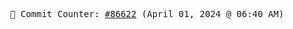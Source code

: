 <p align="center">
    <samp>
        📮 Commit Counter: <a href="https://github.com/Javascript-void0/Javascript-void0/commits/main">#86622</a> (April 01, 2024 @ 06:40 AM)
    </samp>
</p>